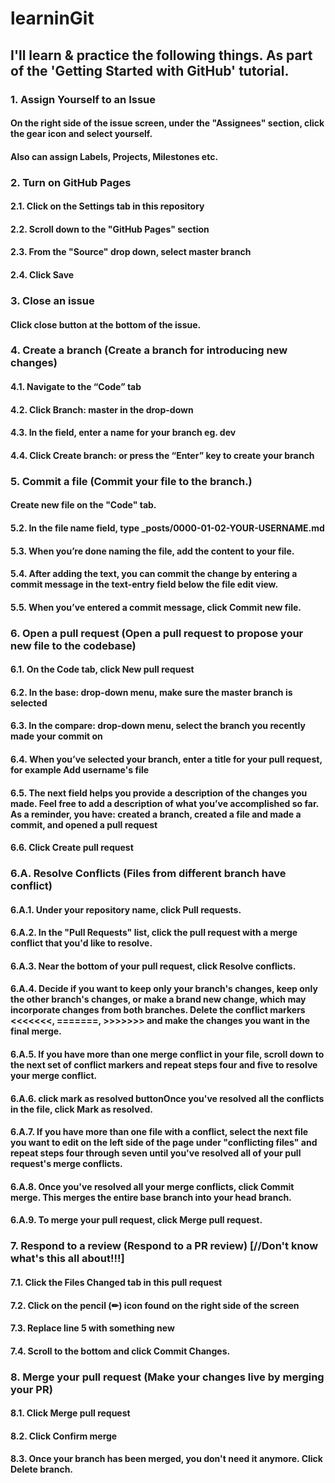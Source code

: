 # learninGit
## I'll learn & practice the following things. As part of the 'Getting Started with GitHub' tutorial.

### 1. Assign Yourself to an Issue
#### On the right side of the issue screen, under the "Assignees" section, click the gear icon and select yourself.
#### Also can assign Labels, Projects, Milestones etc.

### 2. Turn on GitHub Pages
#### 2.1. Click on the Settings tab in this repository
#### 2.2. Scroll down to the "GitHub Pages" section
#### 2.3. From the "Source" drop down, select master branch
#### 2.4. Click Save

### 3. Close an issue
#### Click close button at the bottom of the issue.

### 4. Create a branch (Create a branch for introducing new changes)

#### 4.1. Navigate to the “Code” tab
#### 4.2. Click Branch: master in the drop-down
#### 4.3. In the field, enter a name for your branch eg. dev
#### 4.4. Click Create branch: or press the “Enter” key to create your branch

### 5. Commit a file (Commit your file to the branch.)
#### Create new file on the "Code" tab.
#### 5.2. In the file name field, type _posts/0000-01-02-YOUR-USERNAME.md
#### 5.3. When you’re done naming the file, add the content to your file.
#### 5.4. After adding the text, you can commit the change by entering a commit message in the text-entry field below the file edit view.
#### 5.5. When you’ve entered a commit message, click Commit new file.

### 6. Open a pull request (Open a pull request to propose your new file to the codebase)
#### 6.1. On the Code tab, click New pull request
#### 6.2. In the base: drop-down menu, make sure the master branch is selected
#### 6.3. In the compare: drop-down menu, select the branch you recently made your commit on
#### 6.4. When you’ve selected your branch, enter a title for your pull request, for example Add username's file
#### 6.5. The next field helps you provide a description of the changes you made. Feel free to add a description of what you’ve accomplished so far. As a reminder, you have: created a branch, created a file and made a commit, and opened a pull request
#### 6.6. Click Create pull request

### 6.A. Resolve Conflicts (Files from different branch have conflict)
#### 6.A.1. Under your repository name, click  Pull requests.
#### 6.A.2. In the "Pull Requests" list, click the pull request with a merge conflict that you'd like to resolve.
#### 6.A.3. Near the bottom of your pull request, click Resolve conflicts.
#### 6.A.4. Decide if you want to keep only your branch's changes, keep only the other branch's changes, or make a brand new change, which may incorporate changes from both branches. Delete the conflict markers <<<<<<<, =======, >>>>>>> and make the changes you want in the final merge.
#### 6.A.5. If you have more than one merge conflict in your file, scroll down to the next set of conflict markers and repeat steps four and five to resolve your merge conflict.
#### 6.A.6. click mark as resolved buttonOnce you've resolved all the conflicts in the file, click Mark as resolved.
#### 6.A.7. If you have more than one file with a conflict, select the next file you want to edit on the left side of the page under "conflicting files" and repeat steps four through seven until you've resolved all of your pull request's merge conflicts.
#### 6.A.8. Once you've resolved all your merge conflicts, click Commit merge. This merges the entire base branch into your head branch.
#### 6.A.9. To merge your pull request, click Merge pull request.

### 7. Respond to a review (Respond to a PR review) [//Don't know what's this all about!!!]
#### 7.1. Click the Files Changed tab in this pull request
#### 7.2. Click on the pencil (✏) icon found on the right side of the screen
#### 7.3. Replace line 5 with something new
#### 7.4. Scroll to the bottom and click Commit Changes.

### 8. Merge your pull request (Make your changes live by merging your PR)
#### 8.1. Click Merge pull request
#### 8.2. Click Confirm merge
#### 8.3. Once your branch has been merged, you don't need it anymore. Click Delete branch.
